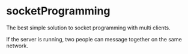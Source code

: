 # socketProgramming
The best simple solution to socket programming with multi clients.

If the server is running, two people can message together on the same network.
